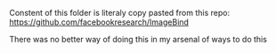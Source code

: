 
Constent of this folder is literaly copy pasted from this repo:
https://github.com/facebookresearch/ImageBind

There was no better way of doing this in my arsenal of ways to do this